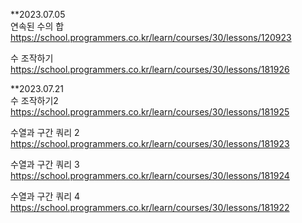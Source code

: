 **2023.07.05 <br>
연속된 수의 합
https://school.programmers.co.kr/learn/courses/30/lessons/120923

수 조작하기
https://school.programmers.co.kr/learn/courses/30/lessons/181926

**2023.07.21 <br>
수 조작하기2
https://school.programmers.co.kr/learn/courses/30/lessons/181925

수열과 구간 쿼리 2
https://school.programmers.co.kr/learn/courses/30/lessons/181923

수열과 구간 쿼리 3
https://school.programmers.co.kr/learn/courses/30/lessons/181924

수열과 구간 쿼리 4
https://school.programmers.co.kr/learn/courses/30/lessons/181922

